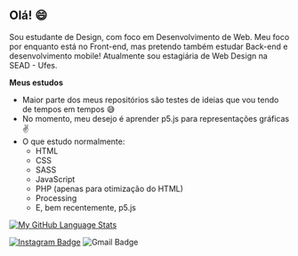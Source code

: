 ## Olá! 😄

Sou estudante de Design, com foco em Desenvolvimento de Web. Meu foco por enquanto está no Front-end, mas pretendo também estudar Back-end e desenvolvimento mobile! Atualmente sou estagiária de Web Design na SEAD - Ufes.

**Meus estudos**
- Maior parte dos meus repositórios são testes de ideias que vou tendo de tempos em tempos 😅
- No momento, meu desejo é aprender p5.js para representações gráficas ✌
- O que estudo normalmente:
    - HTML
    - CSS
    - SASS
    - JavaScript
    - PHP (apenas para otimização do HTML)
    - Processing
    - E, bem recentemente, p5.js


[![My GitHub Language Stats](https://github-readme-stats.vercel.app/api/top-langs/?username=oliverids&langs_count=8&theme=tokyonight)]()

[![Instagram Badge](https://img.shields.io/badge/-Instagram-e4405f?style=flat-square&logo=Instagram&logoColor=white)](https://www.instagram.com/idsoliver/)
![Gmail Badge](https://img.shields.io/badge/-oliveira.idsoliver23@gmail.com-c14438?style=flat-square&logo=Gmail&logoColor=white&link=mailto:oliveira.idsoliver23@gmail.com)

